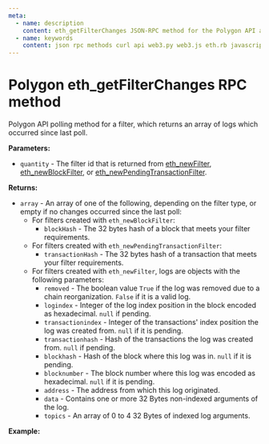 ```yaml
---
meta:
  - name: description
    content: eth_getFilterChanges JSON-RPC method for the Polygon API available with examples in web3.js, web3.py, eth.rb, and cURL.
  - name: keywords
    content: json rpc methods curl api web3.py web3.js eth.rb javascript python ruby polygon
---
```


# Polygon eth_getFilterChanges RPC method

Polygon API polling method for a filter, which returns an array of logs which occurred since last poll.

**Parameters:**

- `quantity` - The filter id that is returned from [eth_newFilter](/api/polygon/eth_newfilter), [eth_newBlockFilter](/api/polygon/eth_newblockfilter), or [eth_newPendingTransactionFilter](/api/polygon/eth_newpendingtransactionfilter).

**Returns:**

- `array` - An array of one of the following, depending on the filter type, or empty if no changes occurred since the last poll:
  - For filters created with `eth_newBlockFilter`:
    - `blockHash` - The 32 bytes hash of a block that meets your filter requirements.
  - For filters created with `eth_newPendingTransactionFilter`:
    - `transactionHash` - The 32 bytes hash of a transaction that meets your filter requirements.
  - For filters created with `eth_newFilter`, logs are objects with the following parameters:
    - `removed` - The boolean value `True` if the log was removed due to a chain reorganization. `False` if it is a valid log.
    - `logindex` - Integer of the log index position in the block encoded as hexadecimal. `null` if pending.
    - `transactionindex` - Integer of the transactions' index position the log was created from. `null` if it is pending.
    - `transactionhash` - Hash of the transactions the log was created from. `null` if pending.
    - `blockhash` - Hash of the block where this log was in. `null` if it is pending.
    - `blocknumber` - The block number where this log was encoded as hexadecimal. `null` if it is pending.
    - `address` - The address from which this log originated.
    - `data` - Contains one or more 32 Bytes non-indexed arguments of the log.
    - `topics` - An array of 0 to 4 32 Bytes of indexed log arguments.

**Example:**

<CodeSwitcher :languages="{js:'web3.js', py:'web3.py', rb:'eth.rb', cr:'cURL'}">
<template v-slot:js>

```js
// Web3.js does not support this feature. See the Web3.js subscriptions page.
```

</template>
<template v-slot:py>

```py
from web3 import Web3
node_url = "CHAINSTACK_NODE_URL"
web3 = Web3(Web3.HTTPProvider(node_url))

# Using eth_newPendingTransactionFilter in this example
put_filter = web3.eth.filter("pending")
print(web3.eth.get_filter_changes(put_filter.filter_id))
```

</template>
<template v-slot:rb>

```rb
require "eth"
client = Eth::Client.create "CHAINSTACK_NODE_URL"
filterId = client.eth_new_filter({
  fromBlock: "0x1F3793B",
  toBlock: "latest",
  address: "0xb0897686c545045aFc77CF20eC7A532E3120E0F1",
  topics: ["0xddf252ad1be2c89b69c2b068fc378daa952ba7f163c4a11628f55a4df523b3ef"]
})
puts filterId["result"]
response = client.eth_get_filter_changes(filterId["result"].to_s)
puts response["result"]
```

</template>
<template v-slot:cr>

```sh
// The method eth_getFilterChanges does not exist/is not available in cURL.
```

</template>
</CodeSwitcher>

